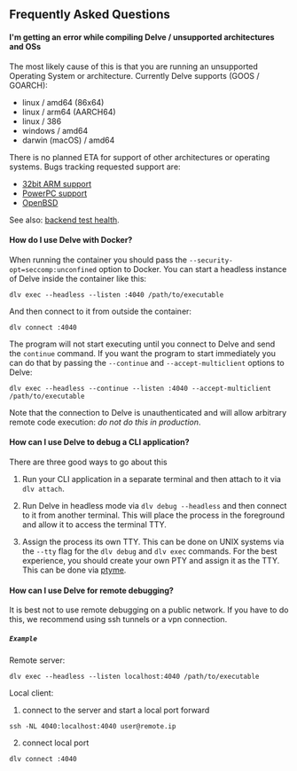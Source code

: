 ## Frequently Asked Questions

#### I'm getting an error while compiling Delve / unsupported architectures and OSs

The most likely cause of this is that you are running an unsupported Operating System or architecture.
Currently Delve supports (GOOS / GOARCH):
* linux / amd64 (86x64)
* linux / arm64 (AARCH64)
* linux / 386
* windows / amd64
* darwin (macOS) / amd64

There is no planned ETA for support of other architectures or operating systems. Bugs tracking requested support are:

- [32bit ARM support](https://github.com/go-delve/delve/issues/328)
- [PowerPC support](https://github.com/go-delve/delve/issues/1564)
- [OpenBSD](https://github.com/go-delve/delve/issues/1477)

See also: [backend test health](backend_test_health.md).

#### How do I use Delve with Docker?

When running the container you should pass the `--security-opt=seccomp:unconfined` option to Docker. You can start a headless instance of Delve inside the container like this:

```
dlv exec --headless --listen :4040 /path/to/executable
```

And then connect to it from outside the container:

```
dlv connect :4040
```

The program will not start executing until you connect to Delve and send the `continue` command.  If you want the program to start immediately you can do that by passing the `--continue` and `--accept-multiclient` options to Delve:

```
dlv exec --headless --continue --listen :4040 --accept-multiclient /path/to/executable
```

Note that the connection to Delve is unauthenticated and will allow arbitrary remote code execution: *do not do this in production*.

#### How can I use Delve to debug a CLI application?

There are three good ways to go about this

1. Run your CLI application in a separate terminal and then attach to it via `dlv attach`. 

1. Run Delve in headless mode via `dlv debug --headless` and then connect to it from
another terminal. This will place the process in the foreground and allow it to access
the terminal TTY.

1. Assign the process its own TTY. This can be done on UNIX systems via the `--tty` flag for the 
`dlv debug` and `dlv exec` commands. For the best experience, you should create your own PTY and 
assign it as the TTY. This can be done via [ptyme](https://github.com/derekparker/ptyme).

#### How can I use Delve for remote debugging?

It is best not to use remote debugging on a public network. If you have to do this, we recommend using ssh tunnels or a vpn connection.  

##### ```Example ``` 

Remote server:
```
dlv exec --headless --listen localhost:4040 /path/to/executable
```

Local client:
1. connect to the server and start a local port forward

```
ssh -NL 4040:localhost:4040 user@remote.ip
```

2. connect local port
```
dlv connect :4040
```
